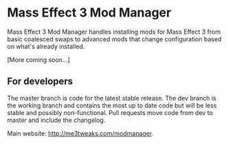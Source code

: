 # Mass Effect 3 Mod Manager
Mass Effect 3 Mod Manager handles installing mods for Mass Effect 3 from basic coalesced swaps to advanced mods that change configuration based on what's already installed.

[More coming soon...]

## For developers
The master branch is code for the latest stable release. The dev branch is the working branch and contains the most up to date code but will be less stable and possibly non-functional. Pull requests move code from dev to master and include the changelog.

Main website: http://me3tweaks.com/modmanager.
